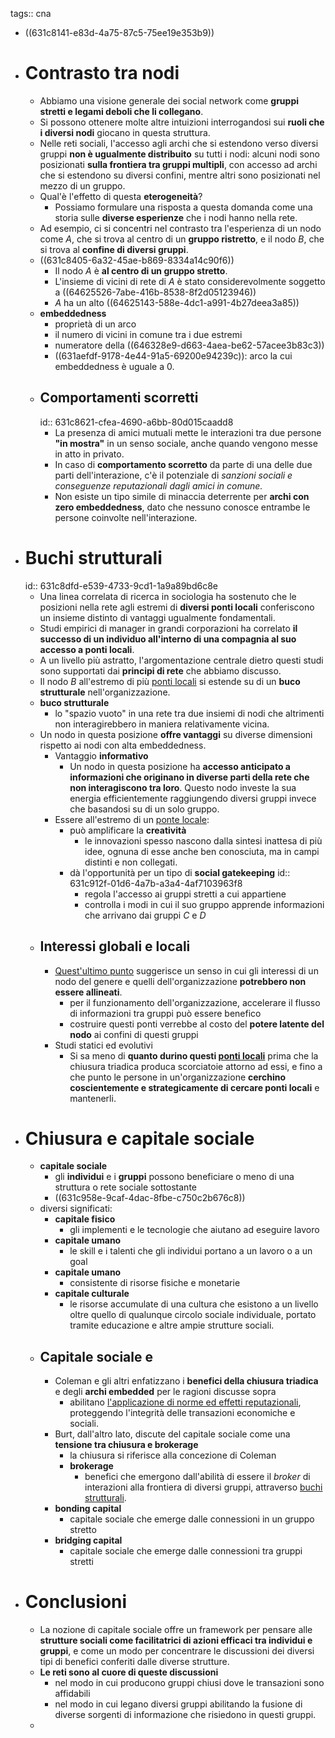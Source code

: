 tags:: cna

- ((631c8141-e83d-4a75-87c5-75ee19e353b9))
- # Contrasto tra nodi
	- Abbiamo una visione generale dei social network come **gruppi stretti e legami deboli che li collegano**.
	- Si possono ottenere molte altre intuizioni interrogandosi sui **ruoli che i diversi nodi** giocano in questa struttura.
	- Nelle reti sociali, l'accesso agli archi che si estendono verso diversi gruppi **non è ugualmente distribuito** su tutti i nodi: alcuni nodi sono posizionati **sulla frontiera tra gruppi multipli**, con accesso ad archi che si estendono su diversi confini, mentre altri sono posizionati nel mezzo di un gruppo.
	- Qual'è l'effetto di questa **eterogeneità**?
		- Possiamo formulare una risposta a questa domanda come una storia sulle **diverse esperienze** che i nodi hanno nella rete.
	- Ad esempio, ci si concentri nel contrasto tra l'esperienza di un nodo come $A$, che si trova al centro di un **gruppo ristretto**, e il nodo $B$, che si trova al **confine di diversi gruppi**.
	- ((631c8405-6a32-45ae-b869-8334a14c90f6))
		- Il nodo $A$ è **al centro di un gruppo stretto**.
		- L'insieme di vicini di rete di $A$ è stato considerevolmente soggetto a ((64625526-7abe-416b-8538-8f2d05123946))
		- $A$ ha un alto ((64625143-588e-4dc1-a991-4b27deea3a85))
	- **embeddedness**
		- proprietà di un arco
		- il numero di vicini in comune tra i due estremi
		- numeratore della ((646328e9-d663-4aea-be62-57acee3b83c3))
		- ((631aefdf-9178-4e44-91a5-69200e94239c)): arco la cui embeddedness è uguale a 0.
	- ## Comportamenti scorretti
	  id:: 631c8621-cfea-4690-a6bb-80d015caadd8
		- La presenza di amici mutuali mette le interazioni tra due persone **"in mostra"** in un senso sociale, anche quando vengono messe in atto in privato.
		- In caso di **comportamento scorretto** da parte di una delle due parti dell'interazione, c'è il potenziale di *sanzioni sociali e conseguenze reputazionali dagli amici in comune.*
		- Non esiste un tipo simile di minaccia deterrente per **archi con zero embeddedness**, dato che nessuno conosce entrambe le persone coinvolte nell'interazione.
- # Buchi strutturali
  id:: 631c8dfd-e539-4733-9cd1-1a9a89bd6c8e
	- Una linea correlata di ricerca in sociologia ha sostenuto che le posizioni nella rete agli estremi di **diversi ponti locali** conferiscono un insieme distinto di vantaggi ugualmente fondamentali.
	- Studi empirici di manager in grandi corporazioni ha correlato **il successo di un individuo all'interno di una compagnia al suo accesso a ponti locali**.
	- A un livello più astratto, l'argomentazione centrale dietro questi studi sono supportati dai **principi di rete** che abbiamo discusso.
	- Il nodo $B$ all'estremo di più [ponti locali](((631aefdf-9178-4e44-91a5-69200e94239c))) si estende su di un **buco strutturale** nell'organizzazione.
	- **buco strutturale**
		- lo "spazio vuoto" in una rete tra due insiemi di nodi che altrimenti non interagirebbero in maniera relativamente vicina.
	- Un nodo in questa posizione **offre vantaggi** su diverse dimensioni rispetto ai nodi con alta embeddedness.
		- Vantaggio **informativo**
			- Un nodo in questa posizione ha **accesso anticipato a informazioni che originano in diverse parti della rete che non interagiscono tra loro**. Questo nodo investe la sua energia efficientemente raggiungendo diversi gruppi invece che basandosi su di un solo gruppo.
		- Essere all'estremo di un [ponte locale](((631aefdf-9178-4e44-91a5-69200e94239c))):
			- può amplificare la **creatività**
				- le innovazioni spesso nascono dalla sintesi inattesa di più idee, ognuna di esse anche ben conosciuta, ma in campi distinti e non collegati.
			- dà l'opportunità per un tipo di **social gatekeeping**
			  id:: 631c912f-01d6-4a7b-a3a4-4af7103963f8
				- regola l'accesso ai gruppi stretti a cui appartiene
				- controlla i modi in cui il suo gruppo apprende informazioni che arrivano dai gruppi $C$ e $D$
	- ## Interessi globali e locali
		- [Quest'ultimo punto](((631c912f-01d6-4a7b-a3a4-4af7103963f8))) suggerisce un senso in cui gli interessi di un nodo del genere e quelli dell'organizzazione **potrebbero non essere allineati**.
			- per il funzionamento dell'organizzazione, accelerare il flusso di informazioni tra gruppi può essere benefico
			- costruire questi ponti verrebbe al costo del **potere latente del nodo** ai confini di questi gruppi
		- Studi statici ed evolutivi
			- Si sa meno di **quanto durino questi [ponti locali](((631aefdf-9178-4e44-91a5-69200e94239c)))** prima che la chiusura triadica produca scorciatoie attorno ad essi, e fino a che punto le persone in un'organizzazione **cerchino coscientemente e strategicamente di cercare ponti locali** e mantenerli.
- # Chiusura e capitale sociale
	- **capitale sociale**
		- gli **individui** e i **gruppi** possono beneficiare o meno di una struttura  o rete sociale sottostante
		- ((631c958e-9caf-4dac-8fbe-c750c2b676c8))
	- diversi significati:
		- **capitale fisico**
			- gli implementi e le tecnologie che aiutano ad eseguire lavoro
		- **capitale umano**
			- le skill e i talenti che gli individui portano a un lavoro o a un goal
		- **capitale umano**
			- consistente di risorse fisiche e monetarie
		- **capitale culturale**
			- le risorse accumulate di una cultura che esistono a un livello oltre quello di qualunque circolo sociale individuale, portato tramite educazione e altre ampie strutture sociali.
	- ## Capitale sociale e
		- Coleman e gli altri enfatizzano i **benefici della chiusura triadica** e degli **archi embedded** per le ragioni discusse sopra
			- abilitano [l'applicazione di norme ed effetti reputazionali](((631c8621-cfea-4690-a6bb-80d015caadd8))), proteggendo l'integrità delle transazioni economiche e sociali.
		- Burt, dall'altro lato, discute del capitale sociale come una **tensione tra chiusura e brokerage**
			- la chiusura si riferisce alla concezione di Coleman
			- **brokerage**
				- benefici che emergono dall'abilità di essere il *broker* di interazioni alla frontiera di diversi gruppi, attraverso [buchi strutturali](((631c8dfd-e539-4733-9cd1-1a9a89bd6c8e))).
		- **bonding capital**
			- capitale sociale che emerge dalle connessioni in un gruppo stretto
		- **bridging capital**
			- capitale sociale che emerge dalle connessioni tra gruppi stretti
- # Conclusioni
	- La nozione di capitale sociale offre un framework per pensare alle **strutture sociali come facilitatrici di azioni efficaci tra individui e gruppi**, e come un modo per concentrare le discussioni dei diversi tipi di benefici conferiti dalle diverse strutture.
	- **Le reti sono al cuore di queste discussioni**
		- nel modo in cui producono gruppi chiusi dove le transazioni sono affidabili
		- nel modo in cui legano diversi gruppi abilitando la fusione di diverse sorgenti di informazione che risiedono in questi gruppi.
	-